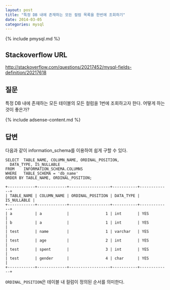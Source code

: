 ```yaml
---
layout: post
title: "특정 DB 내에 존재하는 모든 컬럼 목록을 한번에 조회하기"
date: 2014-03-05 
categories: mysql
---
```


{% include pmysql.md %}

## Stackoverflow URL

http://stackoverflow.com/questions/20217452/mysql-fields-definition/20217618

## 질문

특정 DB 내에 존재하는 모든 테이블의 모든 컬럼을 1번에 조회하고자 한다. 어떻게 하는 것이 좋은가?

{% include adsense-content.md %}

## 답변

다음과 같이 information_schema를 이용하여 쉽게 구할 수 있다.

    SELECT  TABLE_NAME, COLUMN_NAME, ORDINAL_POSITION,
      DATA_TYPE, IS_NULLABLE
    FROM    INFORMATION_SCHEMA.COLUMNS
    WHERE   TABLE_SCHEMA = 'db_name'
    ORDER BY TABLE_NAME, ORDINAL_POSITION;
     
    +------------+-------------+------------------+-----------+-------------+
    | TABLE_NAME | COLUMN_NAME | ORDINAL_POSITION | DATA_TYPE | IS_NULLABLE |
    +------------+-------------+------------------+-----------+-------------+
    | a          | a           |                1 | int       | YES         |
    | b          | a           |                1 | int       | YES         |
    | test       | name        |                1 | varchar   | YES         |
    | test       | age         |                2 | int       | YES         |
    | test       | spent       |                3 | int       | YES         |
    | test       | gender      |                4 | char      | YES         |
    +------------+-------------+------------------+-----------+-------------+

`ORDINAL_POSITION`은 테이블 내 컬럼이 정의된 순서를 의미한다.
